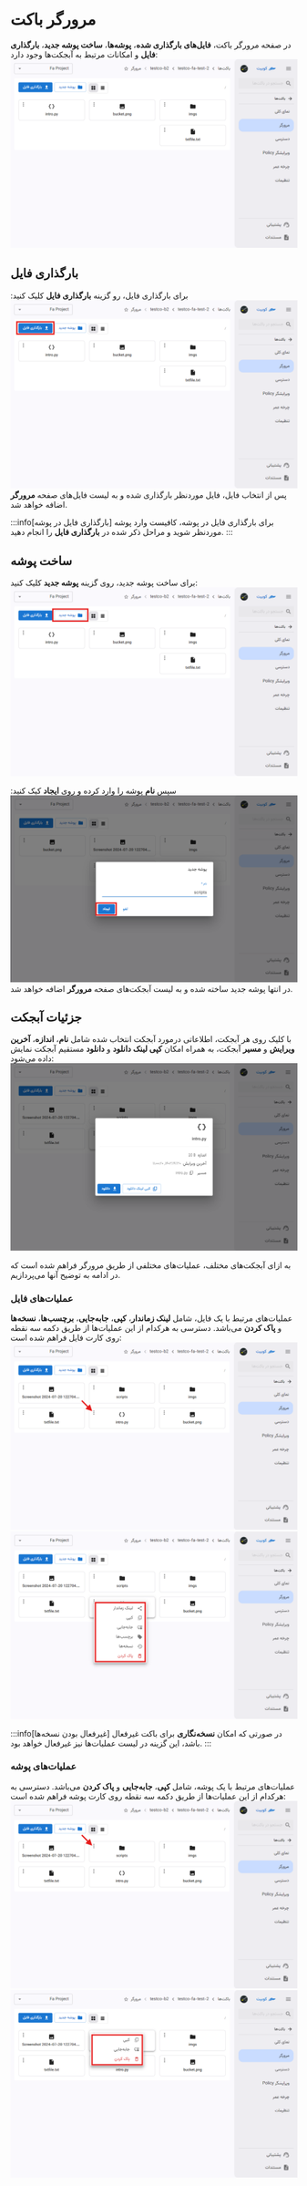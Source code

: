 # مرورگر باکت

در صفحه مرورگر باکت، **فایل‌های بارگذاری شده**، **پوشه‌ها**، **ساخت پوشه جدید**، **بارگذاری فایل** و امکانات مرتبط به آبجکت‌ها وجود دارد:
![Bucket: bucket details](../img/bucket-details.png)

## بارگذاری فایل

برای بارگذاری فایل، رو گزینه **بارگذاری فایل** کلیک کنید:
![Bucket: upload file](../img/upload-file.png)
پس از انتخاب فایل، فایل موردنظر بارگذاری شده و به لیست فایل‌های صفحه **مرورگر** اضافه خواهد شد.

:::info[بارگذاری فایل در پوشه]
برای بارگذاری فایل در پوشه، کافیست وارد پوشه موردنظر شوید و مراحل ذکر شده در **بارگذاری فایل** را انجام دهید.
:::

## ساخت پوشه

برای ساخت پوشه جدید، روی گزینه **پوشه جدید** کلیک کنید:
![Bucket: new folder](../img/new-folder.png)

سپس **نام** پوشه را وارد کرده و روی **ایجاد** کیک کنید:
![Bucket: new folder form](../img/new-folder-form.png)
در انتها پوشه جدید ساخته شده و به لیست آبجکت‌های صفحه **مرورگر** اضافه خواهد شد.

## جزئیات آبجکت

با کلیک روی هر آبجکت، اطلاعاتی درمورد آبجکت انتخاب شده شامل **نام**، **اندازه**، **آخرین ویرایش** و **مسیر** آبجکت، به همراه امکان **کپی لینک دانلود** و **دانلود** مستقیم آبجکت نمایش داده می‌شود:
![Bucket: obj details](../img/obj-details.png)

به ازای آبجکت‌های مختلف، عملیات‌های مختلفی از طریق مرورگر فراهم شده است که در ادامه به توضیح آنها می‌پردازیم.

### عملیات‌های فایل

عملیات‌های مرتبط با یک فایل، شامل **لینک زماندار**، **کپی**، **جابه‌جایی**، **برچسب‌ها**، **نسخه‌ها** و **پاک کردن** می‌باشد. دسترسی به هرکدام از این عملیات‌ها از طریق دکمه سه نقطه روی کارت فایل فراهم شده است:
![Bucket: obj options btn](../img/obj-options-btn.png)
![Bucket: obj options](../img/obj-options.png)

:::info[غیرفعال بودن نسخه‌ها]
در صورتی که امکان **نسخه‌نگاری** برای باکت غیرفعال باشد، این گزینه در لیست عملیات‌ها نیز غیرفعال خواهد بود.
:::

### عملیات‌های پوشه

عملیات‌های مرتبط با یک پوشه، شامل **کپی**، **جابه‌جایی** و **پاک کردن** می‌باشد. دسترسی به هرکدام از این عملیات‌ها از طریق دکمه سه نقطه روی کارت پوشه فراهم شده است:
![Bucket: folder options btn](../img/folder-options-btn.png)
![Bucket: folder options](../img/folder-options.png)

